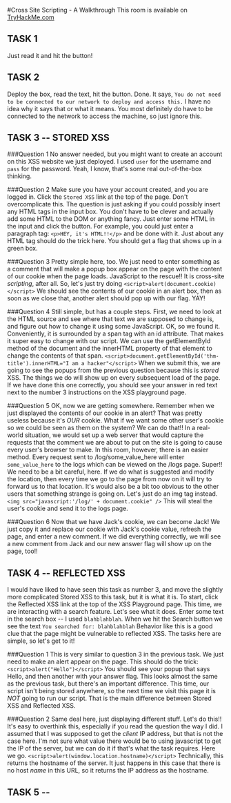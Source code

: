 #Cross Site Scripting - A Walkthrough
This room is available on [TryHackMe.com](https://tryhackme.com/room/xss)

## TASK 1
Just read it and hit the button!



## TASK 2
Deploy the box, read the text, hit the button. Done.
It says, `You do not need to be connected to our network to deploy and access this.`
I have no idea why it says that or what it means. You most definitely do have to be connected to the network to access the machine, so just ignore this.



## TASK 3 -- STORED XSS
###Question 1
No answer needed, but you might want to create an account on this XSS website we just deployed. I used `user` for the username and `pass` for the password. Yeah, I know, that's some real out-of-the-box thinking.

###Question 2
Make sure you have your account created, and you are logged in. Click the `Stored XSS` link at the top of the page.
Don't overcomplicate this. The question is just asking if you could possibly insert any HTML tags in the input box. You don't have to be clever and actually add some HTML to the DOM or anything fancy. Just enter some HTML in the input and click the button. For example, you could just enter a paragraph tag: `<p>HEY, it's HTML!!</p>` and be done with it. Just about any HTML tag should do the trick here. You should get a flag that shows up in a green box.

###Question 3
Pretty simple here, too. We just need to enter something as a comment that will make a popup box appear on the page with the content of our cookie when the page loads. JavaScript to the rescue!! It is cross-site *scripting*, after all.
So, let's just try doing `<script>alert(document.cookie)</script>`
We should see the contents of our cookie in an alert box, then as soon as we close that, another alert should pop up with our flag. YAY!

###Question 4
Still simple, but has a couple steps. First, we need to look at the HTML source and see where that text we are supposed to change is, and figure out how to change it using some JavaScript.
OK, so we found it. Conveniently, it is surrounded by a span tag with an id attribute. That makes it super easy to change with our script. We can use the getElementById method of the document and the innerHTML property of that element to change the contents of that span.
`<script>document.getElementById('thm-title').innerHTML="I am a hacker"</script>`
When we submit this, we are going to see the popups from the previous question because this is *stored* XSS. The things we do will show up on every subsequent load of the page. If we have done this one correctly, you should see your answer in red text next to the number 3 instructions on the XSS playground page.

###Question 5
OK, now we are getting somewhere. Remember when we just displayed the contents of our cookie in an alert? That was pretty useless because it's *OUR* cookie. What if we want some other user's cookie so we could be seen as them on the system? We can do that!!
In a real-world situation, we would set up a web server that would capture the requests that the comment we are about to put on the site is going to cause every user's browser to make. In this room, however, there is an easier method. Every request sent to /log/some_value_here will enter `some_value_here` to the logs which can be viewed on the /logs page. Super!!
We need to be a bit careful, here. If we do what is suggested and modify the location, then every time we go to the page from now on it will try to forward us to that location. It's would also be a bit too obvious to the other users that something strange is going on.
Let's just do an img tag instead.
`<img src="javascript:'/log/' + document.cookie" />`
This will steal the user's cookie and send it to the logs page.

###Question 6
Now that we have Jack's cookie, we can become Jack!  We just copy it and replace our cookie with Jack's cookie value, refresh the page, and enter a new comment. If we did everything correctly, we will see a new comment from Jack and our new answer flag will show up on the page, too!!



## TASK 4 -- REFLECTED XSS
I would have liked to have seen this task as number 3, and move the slightly more complicated Stored XSS to this task, but it is what it is.
To start, click the Reflected XSS link at the top of the XSS Playground page.
This time, we are interacting with a search feature. Let's see what it does. Enter some text in the search box -- I used `blahblahblah`. When we hit the Search button we see the text `You searched for: blahblahblah` Behavior like this is a good clue that the page might be vulnerable to reflected XSS.
The tasks here are simple, so let's get to it!

###Question 1
This is very similar to question 3 in the previous task. We just need to make an alert appear on the page. This should do the trick:
`<script>alert("Hello")</script>`
You should see your popup that says Hello, and then another with your answer flag. 
This looks almost the same as the previous task, but there's an important difference. This time, our script isn't being stored anywhere, so the next time we visit this page it is *NOT* going to run our script. That is the main difference between Stored XSS and Reflected XSS.

###Question 2
Same deal here, just displaying different stuff. Let's do this!!
It's easy to overthink this, especially if you read the question the way I did. I assumed that I was supposed to get the *client* IP address, but that is not the case here. I'm not sure what value there would be to using javascript to get the IP of the server, but we can do it if that's what the task requires. Here we go.
`<script>alert(window.location.hostname)</script>`
Technically, this returns the hostname of the server. It just happens in this case that there is no host *name* in this URL, so it returns the IP address as the hostname.



## TASK 5 -- 
